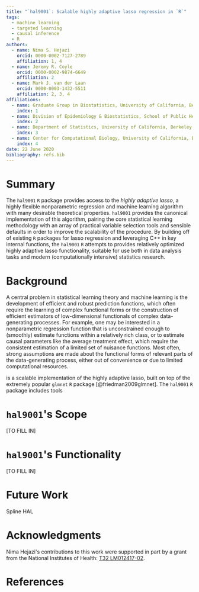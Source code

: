```yaml
---
title: "`hal9001`: Scalable highly adaptive lasso regression in `R`"
tags:
  - machine learning
  - targeted learning
  - causal inference
  - R
authors:
  - name: Nima S. Hejazi
    orcid: 0000-0002-7127-2789
    affiliation: 1, 4
  - name: Jeremy R. Coyle
    orcid: 0000-0002-9874-6649
    affiliation: 2
  - name: Mark J. van der Laan
    orcid: 0000-0003-1432-5511
    affiliation: 2, 3, 4
affiliations:
  - name: Graduate Group in Biostatistics, University of California, Berkeley
    index: 1
  - name: Division of Epidemiology & Biostatistics, School of Public Health, University of California, Berkeley
    index: 2
  - name: Department of Statistics, University of California, Berkeley
    index: 3
  - name: Center for Computational Biology, University of California, Berkeley
    index: 4
date: 22 June 2020
bibliography: refs.bib
---
```


# Summary

The `hal9001` `R` package provides access to the _highly adaptive lasso_,
a highly flexible nonparametric regression and machine learning algorithm with
many desirable theoretical properties. `hal9001` provides the canonical
implementation of this algorithm, pairing the core statistical learning
methodology with an array of practical variable selection tools and sensible
defaults in order to improve the scalability of the procedure. By building off
of existing `R` packages for lasso regression and leveraging C++ in key internal
functions, the `hal9001` `R` attempts to provides relatively optimized highly
adaptive lasso functionality, suitable for use both in data analysis tasks and
modern (computationally intensive) statistics research.

# Background

A central problem in statistical learning theory and machine learning is the
development of efficient and robust prediction functions, which often require
the learning of complex functional forms or the construction of efficient
estimators of low-dimensional functionals of complex data-generating processes.
For example, one may be interested in a nonparametric regression function that
is unconstrained enough to (smoothly) estimate functions within a relatively
rich class, or to estimate causal parameters like the average treatment effect,
which require the consistent estimation of a limited set of nuisance functions.
Most often, strong assumptions are made about the functional forms of relevant
parts of the data-generating process, either out of convenience or due to
limited computational resources.


is a scalable implementation of the highly adaptive lasso, built on
top of the extremely popular `glmnet` `R` package [@friedman2009glmnet]. The
`hal9001` `R` package includes tools


# `hal9001`'s Scope

[TO FILL IN]

# `hal9001`'s Functionality

[TO FILL IN]

# Future Work

Spline HAL

# Acknowledgments

Nima Hejazi's contributions to this work were supported in part by a grant from
the National Institutes of Health: [T32
LM012417-02](https://projectreporter.nih.gov/project_info_description.cfm?aid=9248418&icde=37849831&ddparam=&ddvalue=&ddsub=&cr=1&csb=default&cs=ASC&pball=).

# References

